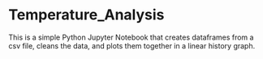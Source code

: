 # Temperature_Analysis
This is a simple Python Jupyter Notebook that creates dataframes from a csv file, cleans the data, and plots them together in a linear history graph. 
